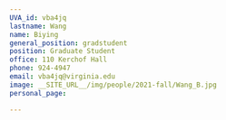 ```yaml
---
UVA_id: vba4jq
lastname: Wang
name: Biying
general_position: gradstudent
position: Graduate Student
office: 110 Kerchof Hall
phone: 924-4947 
email: vba4jq@virginia.edu
image: __SITE_URL__/img/people/2021-fall/Wang_B.jpg 
personal_page:

---
```

